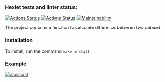 ### Hexlet tests and linter status:
[![Actions Status](https://github.com/BenGunn87/php-project-lvl2/workflows/hexlet-check/badge.svg)](https://github.com/BenGunn87/php-project-lvl2/actions)
[![Actions Status](https://github.com/BenGunn87/php-project-lvl2/workflows/Linter/badge.svg)](https://github.com/BenGunn87/php-project-lvl2/actions)
[![Maintainability](https://api.codeclimate.com/v1/badges/036d17f4a3cf3b813a78/maintainability)](https://codeclimate.com/github/BenGunn87/php-project-lvl2/maintainability)

The project contains a function to calculate difference between two dataset  
### Installation
To install, run the command `make install`

### Example  
[![asciicast](https://asciinema.org/a/6weDkhzjtz5fvBGgYJaplZ9Kv.svg)](https://asciinema.org/a/6weDkhzjtz5fvBGgYJaplZ9Kv)